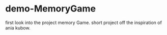 # demo-MemoryGame
first look into the project memory Game. short project off the inspiration of ania kubow. 
